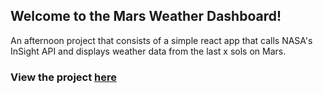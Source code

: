 ## Welcome to the Mars Weather Dashboard!
An afternoon project that consists of a simple react app that calls NASA's InSight API and displays weather data from the last x sols on Mars.
### View the project [here](https://olearyf.github.io/mars-weather-dashboard/)
